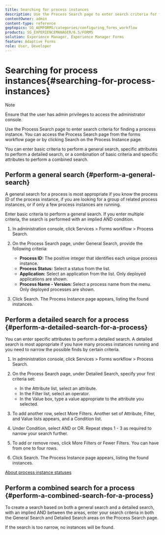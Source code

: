 ```yaml
---
title: Searching for process instances
description: Use the Process Search page to enter search criteria for finding a process instance.
contentOwner: admin
content-type: reference
geptopics: SG_AEMFORMS/categories/configuring_forms_workflow
products: SG_EXPERIENCEMANAGER/6.5/FORMS
solution: Experience Manager, Experience Manager Forms
feature: Adaptive Forms
role: User, Developer
---
```

# Searching for process instances{#searching-for-process-instances}

>[!NOTE]
> 
> Ensure that the user has admin privileges to access the administrator console.

Use the Process Search page to enter search criteria for finding a process instance. You can access the Process Search page from the forms workflow page or by clicking Search on the Process Instance page.

You can enter basic criteria to perform a general search, specific attributes to perform a detailed search, or a combination of basic criteria and specific attributes to perform a combined search.

## Perform a general search {#perform-a-general-search}

A general search for a process is most appropriate if you know the process ID of the process instance, if you are looking for a group of related process instances, or if only a few process instances are running.

Enter basic criteria to perform a general search. If you enter multiple criteria, the search is performed with an implied AND condition.

1. In administration console, click Services &gt; Forms workflow &gt; Process Search.
1. On the Process Search page, under General Search, provide the following criteria:

    * **Process ID:** The positive integer that identifies each unique process instance.
    * **Process Status:** Select a status from the list.
    * **Application:** Select an application from the list. Only deployed applications are shown.
    * **Process Name - Version:** Select a process name from the menu. Only deployed processes are shown.

1. Click Search. The Process Instance page appears, listing the found instances.

## Perform a detailed search for a process {#perform-a-detailed-search-for-a-process}

You can enter specific attributes to perform a detailed search. A detailed search is most appropriate if you have many process instances running and you need to narrow the possible finds by certain criteria.

1. In administration console, click Services &gt; Forms workflow &gt; Process Search.
1. On the Process Search page, under Detailed Search, specify your first criteria set:

    * In the Attribute list, select an attribute.
    * In the Filter list, select an operator.
    * In the Value box, type a value appropriate to the attribute you selected.

1. To add another row, select More Filters. Another set of Attribute, Filter, and Value lists appears, and a Condition list.
1. Under Condition, select AND or OR. Repeat steps 1 - 3 as required to narrow your search further.
1. To add or remove rows, click More Filters or Fewer Filters. You can have from one to four rows.
1. Click Search. The Process Instance page appears, listing the found instances.

[About process instance statuses](/help/forms/using/admin-help/processes.md#about-process-instance-statuses)

## Perform a combined search for a process {#perform-a-combined-search-for-a-process}

To create a search based on both a general search and a detailed search, with an implied AND between the areas, enter your search criteria in both the General Search and Detailed Search areas on the Process Search page.

If the search is too narrow, no instances will be found.
